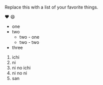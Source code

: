 Replace this with a list of your favorite things.

:heart:
:smile:


* one
* two
  * two - one
  * two - two
* three

1. ichi
2. ni
  1. ni no ichi
  2. ni no ni
3. san

